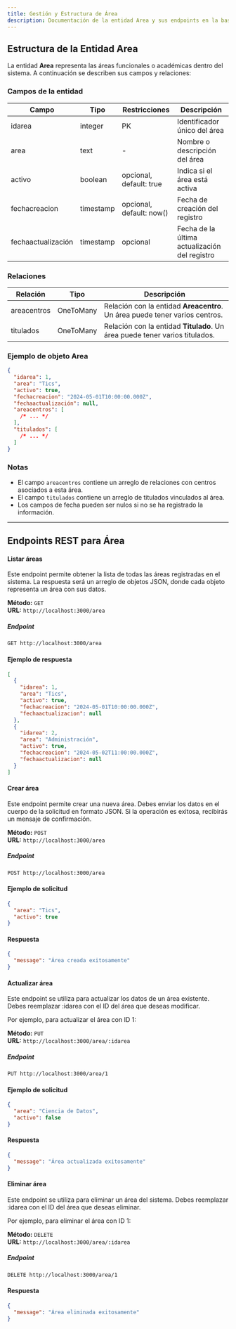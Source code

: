```yaml
---
title: Gestión y Estructura de Área
description: Documentación de la entidad Area y sus endpoints en la base de datos
---
```


## Estructura de la Entidad Area

La entidad **Area** representa las áreas funcionales o académicas dentro del sistema. A continuación se describen sus campos y relaciones:

### Campos de la entidad

| Campo              | Tipo      | Restricciones            | Descripción                                   |
| ------------------ | --------- | ------------------------ | --------------------------------------------- |
| idarea             | integer   | PK                       | Identificador único del área                  |
| area               | text      | -                        | Nombre o descripción del área                 |
| activo             | boolean   | opcional, default: true  | Indica si el área está activa                 |
| fechacreacion      | timestamp | opcional, default: now() | Fecha de creación del registro                |
| fechaactualización | timestamp | opcional                 | Fecha de la última actualización del registro |

### Relaciones

| Relación    | Tipo      | Descripción                                                                 |
| ----------- | --------- | --------------------------------------------------------------------------- |
| areacentros | OneToMany | Relación con la entidad **Areacentro**. Un área puede tener varios centros. |
| titulados   | OneToMany | Relación con la entidad **Titulado**. Un área puede tener varios titulados. |

### Ejemplo de objeto Area

```json
{
  "idarea": 1,
  "area": "Tics",
  "activo": true,
  "fechacreacion": "2024-05-01T10:00:00.000Z",
  "fechaactualización": null,
  "areacentros": [
    /* ... */
  ],
  "titulados": [
    /* ... */
  ]
}
```

### Notas

- El campo `areacentros` contiene un arreglo de relaciones con centros asociados a esta área.
- El campo `titulados` contiene un arreglo de titulados vinculados al área.
- Los campos de fecha pueden ser nulos si no se ha registrado la información.

---

## Endpoints REST para Área

#### Listar áreas

Este endpoint permite obtener la lista de todas las áreas registradas en el sistema. La respuesta será un arreglo de objetos JSON, donde cada objeto representa un área con sus datos.

**Método:** `GET`  
**URL:** `http://localhost:3000/area`

##### Endpoint

```bash
GET http://localhost:3000/area
```

#### Ejemplo de respuesta

```json
[
  {
    "idarea": 1,
    "area": "Tics",
    "activo": true,
    "fechacreacion": "2024-05-01T10:00:00.000Z",
    "fechaactualizacion": null
  },
  {
    "idarea": 2,
    "area": "Administración",
    "activo": true,
    "fechacreacion": "2024-05-02T11:00:00.000Z",
    "fechaactualizacion": null
  }
]
```

#### Crear área

Este endpoint permite crear una nueva área. Debes enviar los datos en el cuerpo de la solicitud en formato JSON. Si la operación es exitosa, recibirás un mensaje de confirmación.

**Método:** `POST`  
**URL:** `http://localhost:3000/area`

##### Endpoint

```bash
POST http://localhost:3000/area
```

#### Ejemplo de solicitud

```json
{
  "area": "Tics",
  "activo": true
}
```

#### Respuesta

```json
{
  "message": "Área creada exitosamente"
}
```

#### Actualizar área

Este endpoint se utiliza para actualizar los datos de un área existente. Debes reemplazar :idarea con el ID del área que deseas modificar.

Por ejemplo, para actualizar el área con ID 1:

**Método:** `PUT`  
**URL:** `http://localhost:3000/area/:idarea`

##### Endpoint

```bash
PUT http://localhost:3000/area/1
```

#### Ejemplo de solicitud

```json
{
  "area": "Ciencia de Datos",
  "activo": false
}
```

#### Respuesta

```json
{
  "message": "Área actualizada exitosamente"
}
```

#### Eliminar área

Este endpoint se utiliza para eliminar un área del sistema. Debes reemplazar :idarea con el ID del área que deseas eliminar.

Por ejemplo, para eliminar el área con ID 1:

**Método:** `DELETE`  
**URL:** `http://localhost:3000/area/:idarea`

##### Endpoint

```bash
DELETE http://localhost:3000/area/1
```

#### Respuesta

```json
{
  "message": "Área eliminada exitosamente"
}
```
